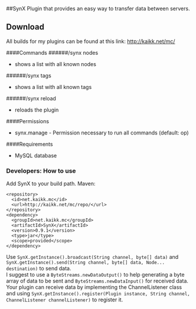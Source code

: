 ##SynX
Plugin that provides an easy way to transfer data between servers.

## Download
All builds for my plugins can be found at this link: http://kaikk.net/mc/

####Commands
######/synx nodes
- shows a list with all known nodes

######/synx tags
- shows a list with all known tags 

######/synx reload
- reloads the plugin

####Permissions
- synx.manage - Permission necessary to run all commands (default: op)

####Requirements
- MySQL database

### Developers: How to use
Add SynX to your build path. Maven:  

```
<repository>
  <id>net.kaikk.mc</id>
  <url>http://kaikk.net/mc/repo/</url>
</repository>
<dependency>
  <groupId>net.kaikk.mc</groupId>
  <artifactId>SynX</artifactId>
  <version>0.9.1</version>
  <type>jar</type>
  <scope>provided</scope>
</dependency>
```
       
Use `SynX.getInstance().broadcast(String channel, byte[] data)` and `SynX.getInstance().send(String channel, byte[] data, Node... destination)` to send data.  
I suggest to use a `ByteStreams.newDataOutput()` to help generating a byte array of data to be sent and `ByteStreams.newDataInput()` for received data.  
Your plugin can receive data by implementing the ChannelListener class and using `SynX.getInstance().register(Plugin instance, String channel, ChannelListener channelListener)` to register it.
